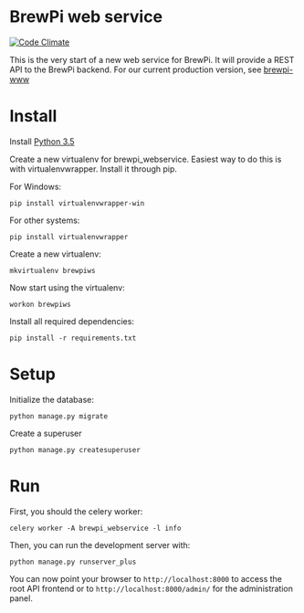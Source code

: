# BrewPi web service
[![Code Climate](https://codeclimate.com/github/BrewPi/brewpi_webservice/badges/gpa.svg)](https://codeclimate.com/github/BrewPi/brewpi_webservice)

This is the very start of a new web service for BrewPi. It will provide a REST API to the BrewPi backend.
For our current production version, see [brewpi-www](https://github.com/BrewPi/brewpi-www)

# Install

Install [Python 3.5](https://www.python.org/downloads/)

Create a new virtualenv for brewpi_webservice. Easiest way to do this is with virtualenvwrapper. Install it through pip.

For Windows:

    pip install virtualenvwrapper-win
    
For other systems:
    
    pip install virtualenvwrapper
    

Create a new virtualenv:

    mkvirtualenv brewpiws
    

Now start using the virtualenv:
    
    workon brewpiws


Install all required dependencies:

    pip install -r requirements.txt
    
# Setup

Initialize the database:

    python manage.py migrate
    
Create a superuser

    python manage.py createsuperuser
    
# Run

First, you should the celery worker:

    celery worker -A brewpi_webservice -l info

Then, you can run the development server with:

    python manage.py runserver_plus

You can now point your browser to `http://localhost:8000` to access the
root API frontend or to `http://localhost:8000/admin/` for the
administration panel.



